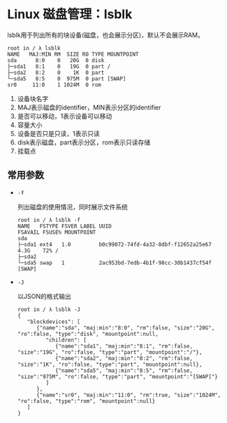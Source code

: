 # Linux 磁盘管理：lsblk

lsblk用于列出所有的块设备(磁盘，也会展示分区)，默认不会展示RAM。

```
root in / λ lsblk 
NAME   MAJ:MIN RM  SIZE RO TYPE MOUNTPOINT
sda      8:0    0   20G  0 disk 
├─sda1   8:1    0   19G  0 part /
├─sda2   8:2    0    1K  0 part 
└─sda5   8:5    0  975M  0 part [SWAP]
sr0     11:0    1 1024M  0 rom          
```

1. 设备块名字
2. MAJ表示磁盘的identifier，MIN表示分区的identifier
3. 是否可以移动，1表示设备可以移动
4. 容量大小
5. 设备是否只是只读，1表示只读
6. disk表示磁盘，part表示分区，rom表示只读存储
7. 挂载点

## 常用参数

- `-f`

  列出磁盘的使用情况，同时展示文件系统

  ```
  root in / λ lsblk -f
  NAME   FSTYPE FSVER LABEL UUID                                 FSAVAIL FSUSE% MOUNTPOINT
  sda                                                                           
  ├─sda1 ext4   1.0         b0c99072-74fd-4a32-8dbf-f12652a25e67    4.3G    72% /
  ├─sda2                                                                        
  └─sda5 swap   1           2ac953bd-7edb-4b1f-98cc-30b1437cf54f                [SWAP]
  ```

- `-J`

  以JSON的格式输出

  ```
  root in / λ lsblk -J
  {
     "blockdevices": [
        {"name":"sda", "maj:min":"8:0", "rm":false, "size":"20G", "ro":false, "type":"disk", "mountpoint":null,
           "children": [
              {"name":"sda1", "maj:min":"8:1", "rm":false, "size":"19G", "ro":false, "type":"part", "mountpoint":"/"},
              {"name":"sda2", "maj:min":"8:2", "rm":false, "size":"1K", "ro":false, "type":"part", "mountpoint":null},
              {"name":"sda5", "maj:min":"8:5", "rm":false, "size":"975M", "ro":false, "type":"part", "mountpoint":"[SWAP]"}
           ]
        },
        {"name":"sr0", "maj:min":"11:0", "rm":true, "size":"1024M", "ro":false, "type":"rom", "mountpoint":null}
     ]
  }                          
  ```

  